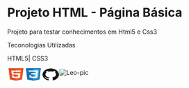 # Projeto HTML - Página Básica
Projeto para testar conhecimentos em Html5 e Css3
<p>Teconologias Utilizadas</p>
<p>HTML5| CSS3</p>

 <img align="left" alt="Leo-HTML" height="30" width="40" src="https://raw.githubusercontent.com/devicons/devicon/master/icons/html5/html5-original.svg">
  <img align="left" alt="Leo-CSS" height="30" width="40" src="https://raw.githubusercontent.com/devicons/devicon/master/icons/css3/css3-original.svg">
     <img align="left" alt="Leo-GitHUB" height="30" width="40" src="https://raw.githubusercontent.com/devicons/devicon/master/icons/github/github-original.svg">
   
   <img align="center" alt="Leo-pic"    src="Projeto-gif.gif">
